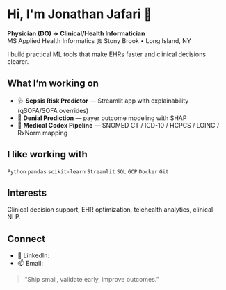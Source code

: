 # Hi, I'm Jonathan Jafari 👋

**Physician (DO) → Clinical/Health Informatician**  
MS Applied Health Informatics @ Stony Brook • Long Island, NY

I build practical ML tools that make EHRs faster and clinical decisions clearer.

## What I’m working on
- 🩺 **Sepsis Risk Predictor** — Streamlit app with explainability (qSOFA/SOFA overrides)
- 🧾 **Denial Prediction** — payer outcome modeling with SHAP
- 🧭 **Medical Codex Pipeline** — SNOMED CT / ICD-10 / HCPCS / LOINC / RxNorm mapping

## I like working with
`Python` `pandas` `scikit-learn` `Streamlit` `SQL` `GCP` `Docker` `Git`

## Interests
Clinical decision support, EHR optimization, telehealth analytics, clinical NLP.

## Connect
- 🔗 LinkedIn: <add link>
- 📫 Email: <add email>

> “Ship small, validate early, improve outcomes.”
